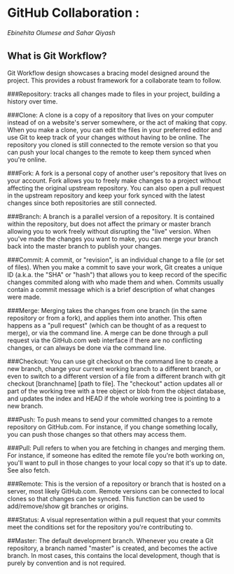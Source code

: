 # GitHub Collaboration : 
###### Ebinehita Olumese and Sahar Qiyash
## What is Git Workflow?
Git Workflow design showcases a bracing model designed around the project. This provides a robust framework for a collaborate team to follow.

###Repository: 
tracks all changes made to files in your project, building a history over time.

###Clone:
A clone is a copy of a repository that lives on your computer instead of on a website's server somewhere, or the act of making that copy. When you make a clone, you can edit the files in your preferred editor and use Git to keep track of your changes without having to be online. The repository you cloned is still connected to the remote version so that you can push your local changes to the remote to keep them synced when you're online.

###Fork:
A fork is a personal copy of another user's repository that lives on your account. Fork allows you to freely make changes to a project without affecting the original upstream repository. You can also open a pull request in the upstream repository and keep your fork synced with the latest changes since both repositories are still connected.

###Branch:
A branch is a parallel version of a repository. It is contained within the repository, but does not affect the primary or master branch allowing you to work freely without disrupting the "live" version. When you've made the changes you want to make, you can merge your branch back into the master branch to publish your changes.

###Commit:
A commit, or "revision", is an individual change to a file (or set of files). When you make a commit to save your work, Git creates a unique ID (a.k.a. the "SHA" or "hash") that allows you to keep record of the specific changes commited along with who made them and when. Commits usually contain a commit message which is a brief description of what changes were made.

###Merge:
Merging takes the changes from one branch (in the same repository or from a fork), and applies them into another. This often happens as a "pull request" (which can be thought of as a request to merge), or via the command line. A merge can be done through a pull request via the GitHub.com web interface if there are no conflicting changes, or can always be done via the command line.

###Checkout:
You can use git checkout on the command line to create a new branch, change your current working branch to a different branch, or even to switch to a different version of a file from a different branch with git checkout [branchname] [path to file]. The "checkout" action updates all or part of the working tree with a tree object or blob from the object database, and updates the index and HEAD if the whole working tree is pointing to a new branch.

###Push:
To push means to send your committed changes to a remote repository on GitHub.com. For instance, if you change something locally, you can push those changes so that others may access them.

###Pull:
Pull refers to when you are fetching in changes and merging them. For instance, if someone has edited the remote file you're both working on, you'll want to pull in those changes to your local copy so that it's up to date. See also fetch.

###Remote:
This is the version of a repository or branch that is hosted on a server, most likely GitHub.com. Remote versions can be connected to local clones so that changes can be synced. This function can be used to add/remove/show git branches or origins.

###Status:
A visual representation within a pull request that your commits meet the conditions set for the repository you're contributing to.

##Master:
The default development branch. Whenever you create a Git repository, a branch named "master" is created, and becomes the active branch. In most cases, this contains the local development, though that is purely by convention and is not required.

